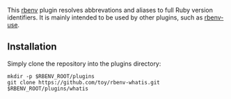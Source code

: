 This [rbenv](http://rbenv.org/) plugin resolves abbrevations and aliases to full Ruby version identifiers. It is mainly intended to be used by other plugins, such as [rbenv-use](https://github.com/toy/rbenv-use).

## Installation

Simply clone the repository into the plugins directory:

    mkdir -p $RBENV_ROOT/plugins
    git clone https://github.com/toy/rbenv-whatis.git $RBENV_ROOT/plugins/whatis
